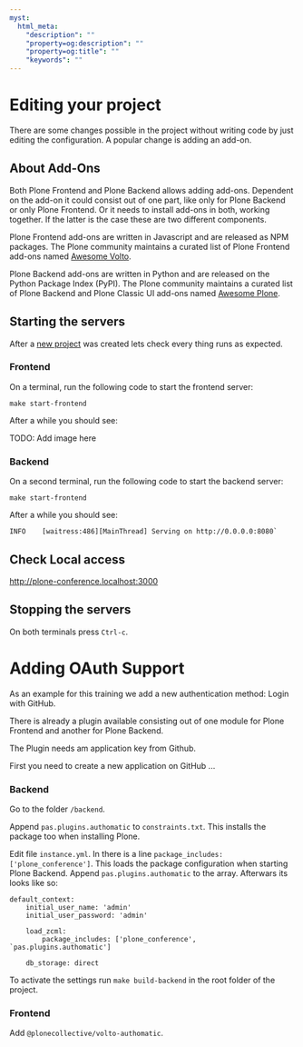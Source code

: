 ```yaml
---
myst:
  html_meta:
    "description": ""
    "property=og:description": ""
    "property=og:title": ""
    "keywords": ""
---
```


# Editing your project

There are some changes possible in the project without writing code by just editing the configuration.
A popular change is adding an add-on.

## About Add-Ons

Both Plone Frontend and Plone Backend allows adding add-ons.
Dependent on the add-on it could consist out of one part, like only for Plone Backend or only Plone Frontend.
Or it needs to install add-ons in both, working together.
If the latter is the case these are two different components.

Plone Frontend add-ons are written in Javascript and are released as NPM packages.
The Plone community maintains a curated list of Plone Frontend add-ons named [Awesome Volto](https://github.com/collective/awesome-volto).

Plone Backend add-ons are written in Python and are released on the Python Package Index (PyPI).
The Plone community maintains a curated list of Plone Backend and Plone Classic UI add-ons named [Awesome Plone](https://github.com/collective/awesome-plone).


## Starting the servers

After a [new project](new-project.md) was created lets check every thing runs as expected.

### Frontend
On a terminal, run the following code to start the frontend server:

```{code-base} shell
make start-frontend
```
After a while you should see:

TODO: Add image here

### Backend

On a second terminal, run the following code to start the backend server:

```{code-base} shell
make start-frontend
```

After a while you should see:

```
INFO    [waitress:486][MainThread] Serving on http://0.0.0.0:8080`
```

## Check Local access

http://plone-conference.localhost:3000

## Stopping the servers

On both terminals press `Ctrl-c`.

# Adding OAuth Support

As an example for this training we add a new authentication method:
Login with GitHub.

There is already a plugin available consisting out of one module for Plone Frontend and another for Plone Backend.

The Plugin needs am application key from Github.

First you need to create a new application on GitHub ...

### Backend

Go to the folder `/backend`.

Append `pas.plugins.authomatic` to `constraints.txt`.
This installs the package too when installing Plone.

Edit file `instance.yml`.
In there is a line `package_includes: ['plone_conference']`.
This loads the package configuration when starting Plone Backend.
Append `pas.plugins.authomatic` to the array.
Afterwars its looks like so:

```
default_context:
    initial_user_name: 'admin'
    initial_user_password: 'admin'

    load_zcml:
        package_includes: ['plone_conference', `pas.plugins.authomatic']

    db_storage: direct
```

To activate the settings run `make build-backend` in the root folder of the project.

### Frontend

Add `@plonecollective/volto-authomatic`.
